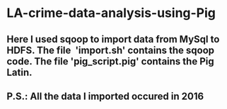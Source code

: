 # LA-crime-data-analysis-using-Pig
## Here I used sqoop to import data from MySql to HDFS. The file  'import.sh' contains the sqoop code. The file 'pig_script.pig' contains the Pig Latin.
## P.S.: All the data I imported occured in 2016
